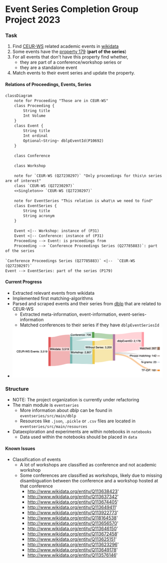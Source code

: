 # Event Series Completion Group Project 2023

### Task

1. Find [CEUR-WS](https://ceur-ws.org/) related academic events in [wikidata](https://www.wikidata.org/wiki/Q27230297)
2. Some events have the [property 179](https://www.wikidata.org/wiki/Property:P179) (**part of the series**)
3. For all events that don't have this property find whether,
    - they are part of a conference/workshop series or
    - they are a standalone event
6. Match events to their event series and update the property.

#### Relations of Proceedings, Events, Series

```mermaid
classDiagram
    note for Proceeding "Those are in CEUR-WS"
    class Proceeding {
        String title
        Int Volume
    }
    class Event {
        String title
        Int ordinal
        Optional~String~ dblpEventId(P10692)
    }

    class Conference

    class Workshop

    note for `CEUR-WS (Q27230297)` "Only proceedings for this\n series are of interest"
    class `CEUR-WS (Q27230297)`
    <<Singleton>> `CEUR-WS (Q27230297)`

    note for EventSeries "This relation is what\n we need to find"
    class EventSeries {
        String title
        String acronym
    }

    Event <|-- Workshop: instance of (P31)
    Event <|-- Conference: instance of (P31)
    Proceeding --> Event: is proceedings from
    Proceeding --> `Conference Proceedings Series (Q27785883)`: part of the series

`Conference Proceedings Series (Q27785883)` <|--  `CEUR-WS (Q27230297)`
Event --> EventSeries: part of the series (P179)
```

#### Current Progress

- Extracted relevant events from wikidata
- Implemented first matching-algorithms
- Parsed and scraped events and their series from [dblp](https://dblp.org) that are related to CEUR-WS
    - Extracted meta-information, event-information, event-series-information
    - Matched conferences to their series if they have `dblpEventSeriesId`
- ![Sankey plot about the progress](docs/Sankey&#32;Progress&#32;23.06.png)

### Structure

- NOTE: The project organization is currently under refactoring
- The main module is `eventseries`
  - More information about *dblp* can be found in `eventseries/src/main/dblp`
  - Resources like `.json`, `.pickle` or `.csv` files are located
    in `eventseries/src/main/resources`
- Dataexploration and experiments are within notebooks in `notebooks`
  - Data used within the notebooks should be placed in `data`

#### Known Issues

- Classification of events
  - A lot of workshops are classified as conference and not academic workshop
  - Some conferences are classified as workshops,
    likely due to missing disambiguation between the conference and a workshop hosted at that
    conference
    - http://www.wikidata.org/entity/Q113638423'
    - http://www.wikidata.org/entity/Q113637342'
    - http://www.wikidata.org/entity/Q113674405'
    - http://www.wikidata.org/entity/Q113649411'
    - http://www.wikidata.org/entity/Q113922773'
    - http://www.wikidata.org/entity/Q118164538'
    - http://www.wikidata.org/entity/Q113656570'
    - http://www.wikidata.org/entity/Q113646150'
    - http://www.wikidata.org/entity/Q113672458'
    - http://www.wikidata.org/entity/Q113625151'
    - http://www.wikidata.org/entity/Q113623296'
    - http://www.wikidata.org/entity/Q113649178'
    - http://www.wikidata.org/entity/Q113576146'

